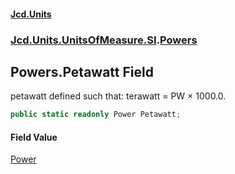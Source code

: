 #### [Jcd.Units](index.md 'index')
### [Jcd.Units.UnitsOfMeasure.SI](Jcd.Units.UnitsOfMeasure.SI.md 'Jcd.Units.UnitsOfMeasure.SI').[Powers](Powers.md 'Jcd.Units.UnitsOfMeasure.SI.Powers')

## Powers.Petawatt Field

petawatt defined such that: terawatt = PW × 1000.0.

```csharp
public static readonly Power Petawatt;
```

#### Field Value
[Power](Power.md 'Jcd.Units.UnitTypes.Power')
